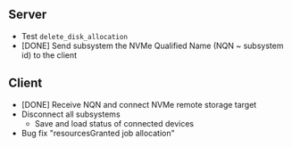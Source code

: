 ## Server
* Test `delete_disk_allocation`
* [DONE] Send subsystem the NVMe Qualified Name (NQN ~ subsystem id) to the client

## Client
* [DONE] Receive NQN and connect NVMe remote storage target
* Disconnect all subsystems
  * Save and load status of connected devices
* Bug fix "resourcesGranted job allocation"

